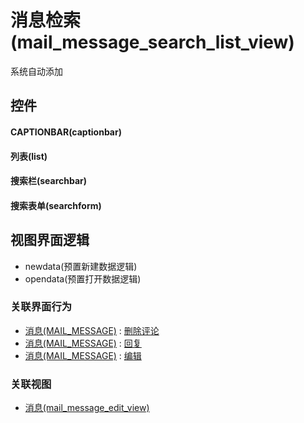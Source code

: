 # 消息检索(mail_message_search_list_view)  <!-- {docsify-ignore-all} -->


系统自动添加



## 控件
#### CAPTIONBAR(captionbar)
#### 列表(list)
#### 搜索栏(searchbar)
#### 搜索表单(searchform)

## 视图界面逻辑
  * newdata(预置新建数据逻辑)
  * opendata(预置打开数据逻辑)


### 关联界面行为
  * [消息(MAIL_MESSAGE)](module/mail/mail_message) : [删除评论](module/mail/mail_message#界面行为)
  * [消息(MAIL_MESSAGE)](module/mail/mail_message) : [回复](module/mail/mail_message#界面行为)
  * [消息(MAIL_MESSAGE)](module/mail/mail_message) : [编辑](module/mail/mail_message#界面行为)

### 关联视图
  * [消息(mail_message_edit_view)](app/view/mail_message_edit_view)

<script>
 const { createApp } = Vue
  createApp({
    data() {
      return {

      }
    }
  }).use(ElementPlus).mount('#app')
</script>